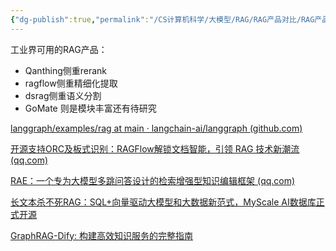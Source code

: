 ```yaml
---
{"dg-publish":true,"permalink":"/CS计算机科学/大模型/RAG/RAG产品对比/RAG产品对比/","noteIcon":"","created":"2024-11-21T15:03:11.000+08:00","updated":"2025-01-10T19:31:21.000+08:00"}
---
```



工业界可用的RAG产品：

- Qanthing侧重rerank
- ragflow侧重精细化提取
- dsrag侧重语义分割
- GoMate 则是模块丰富还有待研究

[langgraph/examples/rag at main · langchain-ai/langgraph (github.com)](https://github.com/langchain-ai/langgraph/tree/main/examples/rag)

[开源支持ORC及板式识别：RAGFlow解锁文档智能，引领 RAG 技术新潮流 (qq.com)](https://mp.weixin.qq.com/s/R6O72a-bE4hVapoMzWDZcA)

[RAE：一个专为大模型多跳问答设计的检索增强型知识编辑框架 (qq.com)](https://mp.weixin.qq.com/s/R0N8yexAlXetFyCS-W2dvg)

[长文本杀不死RAG：SQL+向量驱动大模型和大数据新范式，MyScale AI数据库正式开源](https://mp.weixin.qq.com/s/JvyKnEbdOSb1fTwhiQTO5A)

[GraphRAG-Dify: 构建高效知识服务的完整指南 ](https://mp.weixin.qq.com/s/r-LACWMrkkkyIQffJVBbZQ)